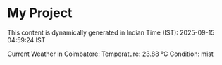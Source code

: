 # My Project

This content is dynamically generated in Indian Time (IST): 2025-09-15 04:59:24 IST


Current Weather in Coimbatore:
Temperature: 23.88 °C
Condition: mist
